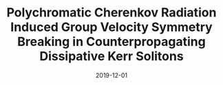 ---
title: "Polychromatic Cherenkov Radiation Induced Group Velocity Symmetry Breaking in Counterpropagating Dissipative Kerr Solitons"
collection: publications
category: manuscripts
permalink: /publication/2019-12-01-Polychromatic-Cherenkov-Radiation-Induced-Group-Velocity-Symmetry-Breaking-in-Counterpropagating-Dissipative-Kerr-Solitons
date: 2019-12-01
venue: '<i>Physical Review Letters</i>'
paperurl: 'https://link.aps.org/doi/10.1103/PhysRevLett.123.253902'
citation: ' Wenle Weng,  Romain Bouchand,  Erwan Lucas,  Tobias Kippenberg, <strong> Polychromatic Cherenkov Radiation Induced Group Velocity Symmetry Breaking in Counterpropagating Dissipative Kerr Solitons.</strong>  <i>Physical Review Letters</i>, 2019.'
---